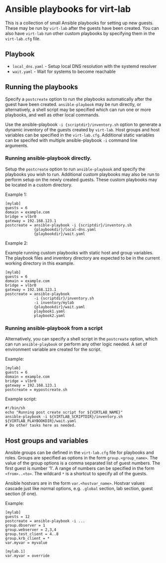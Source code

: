 # Ansible playbooks for virt-lab

This is a collection of small Ansible playbooks for setting up new guests.
These may be run by `virt-lab` after the guests have been created. You can also
have `virt-lab` run other custom playbooks by specifying them in the
`virt-lab.cfg` file.

## Playbook

* `local_dns.yaml` - Setup local DNS resolution with the systemd resolver
* `wait.yaml` - Wait for systems to become reachable

## Running the playbooks

Specify a `postcreate` option to run the playbooks automatically after the
guest have been created. `ansible-playbook` may be run directly, or
alternatively, a shell script may be specified which can run one or more
playbooks, and well as other local commands.

Use the ansible-playbook `-i {scriptdir}/inventory.sh` option to generate a
dynamic inventory of the guests created by `virt-lab`.  Host groups and host
variables can be specified in the `virt-lab.cfg`. Additional static variables
can be specifed with multiple ansible-playbook `-i` command line arguments.

### Running ansible-playbook directly.

Setup the `postcreate` option to run `ansible-playbook` and specify the
playbooks you wish to run.  Additional custom playbooks may also be run to
perform setup on the newly created guests. These custom playbooks may be
located in a custom directory.

Example 1:

    [mylab]
    guests = 6
    domain = example.com
    bridge = vlbr0
    gateway = 192.168.123.1
    postcreate = ansible-playbook -i {scriptdir}/inventory.sh
                 {playbookdir}/local-dns.yaml
                 {playbookdir}/wait.yaml

Example 2:

Example running custom playbooks with static host and group variables. The
playbook files and inventory directory are expected to be in the current
working directory in this example.

    [mylab]
    guests = 6
    domain = example.com
    bridge = vlbr0
    gateway = 192.168.123.1
    postcreate = ansible-playbook
                 -i {scriptdir}/inventory.sh
                 -i inventory/mylab
                 {playbookdir}/wait.yaml
                 playbook1.yaml
                 playbook2.yaml

### Running ansible-playbook from a script

Alternatively, you can specify a shell script in the `postcreate` option, which
can run `ansible-playbook` or perform any other logic needed.  A set of
environment variable are created for the script.

Example:

    [mylab]
    guests = 6
    domain = example.com
    bridge = vlbr0
    gateway = 192.168.123.1
    postcreate = mypostcreate.sh

Example script:

    #!/bin/sh
    echo "Running post create script for ${VIRTLAB_NAME}"
    ansible-playbook -i ${VIRTLAB_SCRIPTDIR}/inventory.sh ${VIRTLAB_PLAYBOOKDIR}/wait.yaml
    # Do other tasks here as needed.

## Host groups and variables

Ansible groups can be defined in the `virt-lab.cfg` file for playbooks and
roles. Groups are specified as options in the form `group.<group_name>`. The
value of the group options is a comma separated list of guest numbers. The
first guest is number '1'.  A range of numbers can be specified in the form
`<from>..<to>`. The wildcard `*` is a shortcut to specify all of the guests.

Ansible hostvars are in the form `var.<hostvar_name>`. Hostvar values cascade
just like normal options, e.g. `.global` section, lab section, guest section
(if one).

Example:

    [mylab]
    guests = 12
    postcreate = ansible-playbook -i ...
    group.dbserver = 1
    group.webserver = 2,3,4
    group.test_client = 4..8
    group.krb_client = *
    var.myvar = myvalue

    [mylab.1]
    var.myvar = override
